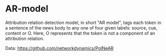 # AR-model
Attribution relation detection model, in short "AR model", tags each token in a sentence of the news body to any one of four given labels: source, cue, content or O. Here, O represents that the token is not a component of an attribution relation. 

Data: https://github.com/networkdynamics/PolNeAR
